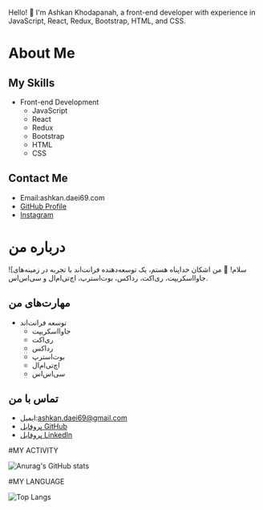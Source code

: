 

Hello! 👋 I'm Ashkan Khodapanah, a front-end developer with experience in JavaScript, React, Redux, Bootstrap, HTML, and CSS.

# About Me


## My Skills

- Front-end Development
   - JavaScript
  - React
  - Redux
  - Bootstrap
  - HTML
  - CSS

## Contact Me

- Email:ashkan.daei69.com
- [GitHub Profile](https://github.com/ashkankhodapanah)
- [Instagram](https://www.instagram.com/ashkandaeii)
<!-- - [LinkedIn Profile](https://www.linkedin.com/in/yourusername) -->

# درباره من

![سلام! 👋 من اشکان خداپناه هستم، یک توسعه‌دهنده فرانت‌اند با تجربه در زمینه‌های جاوااسکریپت، ری‌اکت، رداکس، بوت‌استرپ، اچ‌تی‌ام‌ال و سی‌اس‌اس.

## مهارت‌های من

- توسعه فرانت‌اند
  - جاوااسکریپت
  - ری‌اکت
  - رداکس
  - بوت‌استرپ
  - اچ‌تی‌ام‌ال
  - سی‌اس‌اس

## تماس با من

- ایمیل:ashkan.daei69@gmail.com
- [پروفایل GitHub](https://github.com/ashkankhodapanah)
- [پروفایل LinkedIn](https://www.linkedin.com/in/ashkandaeii)


#MY ACTIVITY

![Anurag's GitHub stats](https://github-readme-stats.vercel.app/api?username=ashkankhodapanah&show_icons=true&theme=radical)

#MY LANGUAGE

![Top Langs](https://github-readme-stats.vercel.app/api/top-langs/?username=ashkankhodapanah&hide_progress=true)

